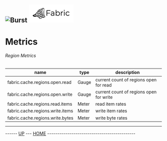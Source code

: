 ![Burst](../documentation/burst_h_small.png "") ![Burst](../fabric_small.png "")
---

# Metrics

###### Region Metrics
|  name |  type |  description |
|---|---|---|
|  fabric.cache.regions.open.read |  Gauge |  current count of regions open for read  |
|  fabric.cache.regions.open.write |  Gauge |  current count of regions open for write  |
|  fabric.cache.regions.read.items |  Meter |  read item rates  |
|  fabric.cache.regions.write.items |  Meter |  write item rates  |
|  fabric.cache.regions.write.bytes |  Meter |  write byte rates  |



----
------ [UP](../readme.md) ---  [HOME](../../readme.md) --------------------------------------------
